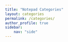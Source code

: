 ```yaml
---
title: "Notepad Categories"
layout: categories
permalink: /categories/
author_profile: true
sidebar:
    nav: "side"
---
```


